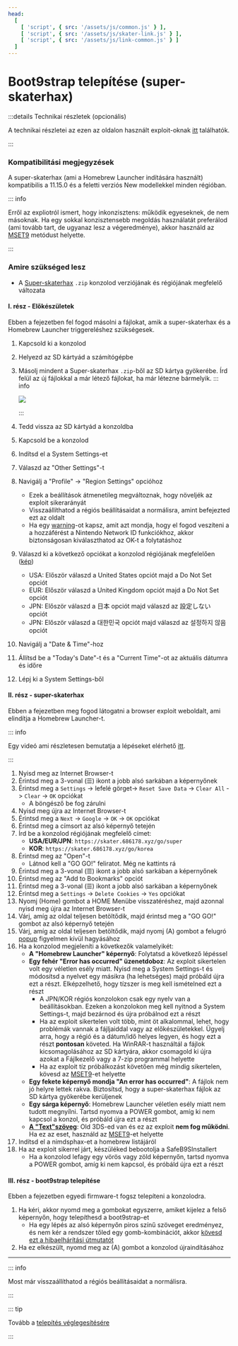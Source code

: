 ```yaml
---
head:
  [
    [ 'script', { src: '/assets/js/common.js' } ],
    [ 'script', { src: '/assets/js/skater-link.js' } ],
    [ 'script', { src: '/assets/js/link-common.js' } ]
  ]
---
```


# Boot9strap telepítése (super-skaterhax)

:::details Technikai részletek (opcionális)

A technikai részletei az ezen az oldalon használt exploit-oknak [itt](https://github.com/zoogie/super-skaterhax) találhatók.

:::

### Kompatibilitási megjegyzések

A super-skaterhax (ami a Homebrew Launcher indítására használt) kompatibilis a 11.15.0 és a feletti verziós New modellekkel minden régióban.

::: info

Erről az expliotról ismert, hogy inkonzisztens: működik egyeseknek, de nem másoknak. Ha egy sokkal konzisztensebb megoldás használatát preferálod (ami tovább tart, de ugyanaz lesz a végeredménye), akkor használd az [MSET9](installing-boot9strap-\(mset9\)) metódust helyette.

:::

### Amire szükséged lesz

- A [Super-skaterhax](https://skater.nintendohomebrew.com) `.zip` konzolod verziójának és régiójának megfelelő változata

#### I. rész - Előkészületek

Ebben a fejezetben fel fogod másolni a fájlokat, amik a super-skaterhax és a Homebrew Launcher triggereléshez szükségesek.

1. Kapcsold ki a konzolod

2. Helyezd az SD kártyád a számítógépbe

3. Másolj mindent a Super-skaterhax `.zip`-ből az SD kártya gyökerébe. Írd felül az új fájlokkal a már létező fájlokat, ha már létezne bármelyik.
   ::: info

   ![](/images/screenshots/skaterhax/skater-root-layout.png)

   :::

4. Tedd vissza az SD kártyád a konzoldba

5. Kapcsold be a konzolod

6. Indítsd el a System Settings-et

7. Válaszd az "Other Settings"-t

8. Navigálj a "Profile" -> "Region Settings" opcióhoz
   - Ezek a beállítások átmenetileg megváltoznak, hogy növeljék az exploit sikerarányát
   - Visszaállíthatod a régiós beállításaidat a normálisra, amint befejezted ezt az oldalt
   - Ha egy [warning](/images/screenshots/skaterhax/country-change-notice.png)-ot kapsz, amit azt mondja, hogy el fogod veszíteni a a hozzáférést a Nintendo Network ID funkciókhoz, akkor biztonságosan kiválaszthatod az OK-t a folytatáshoz

9. Válaszd ki a következő opciókat a konzolod régiójának megfelelően ([kép](/images/screenshots/skaterhax/skater-lang.png))
   - USA: Először válaszd a United States opciót majd a Do Not Set opciót
   - EUR: Először válaszd a United Kingdom opciót majd a Do Not Set opciót
   - JPN: Először válaszd a 日本 opciót majd válaszd az 設定しない opciót
   - JPN: Először válaszd a 대한민국 opciót majd válaszd az 설정하지 않음 opciót

10. Navigálj a "Date & Time"-hoz

11. Állítsd be a "Today's Date"-t és a "Current Time"-ot az aktuális dátumra és időre

12. Lépj ki a System Settings-ből

#### II. rész - super-skaterhax

Ebben a fejezetben meg fogod látogatni a browser exploit weboldalt, ami elindítja a Homebrew Launcher-t.

::: info

Egy videó ami részletesen bemutatja a lépéseket elérhető [itt](https://www.youtube.com/watch?v=DEcZB72vJts).

:::

1. Nyisd meg az Internet Browser-t
2. Érintsd meg a 3-vonal (☰) ikont a jobb alsó sarkában a képernyőnek
3. Érintsd meg a `Settings` -> lefelé görget-> `Reset Save Data` -> `Clear All` -> `Clear` -> `OK` opciókat
   - A böngésző be fog zárulni
4. Nyisd meg újra az Internet Browser-t
5. Érintsd meg a `Next` -> `Google` -> `OK` -> `OK` opciókat
6. Érintsd meg a címsort az alsó képernyő tetején
7. Írd be a konzolod régiójának megfelelő címet:
   - **USA/EUR/JPN**: `https://skater.686178.xyz/go/super`
   - **KOR**: `https://skater.686178.xyz/go/korea`
8. Érintsd meg az "Open"-t
   - Látnod kell a "GO GO!" feliratot. Még ne kattints rá
9. Érintsd meg a 3-vonal (☰) ikont a jobb alsó sarkában a képernyőnek
10. Érintsd meg az "Add to Bookmarks" opciót
11. Érintsd meg a 3-vonal (☰) ikont a jobb alsó sarkában a képernyőnek
12. Érintsd meg a `Settings` -> `Delete Cookies` -> `Yes` opciókat
13. Nyomj (Home) gombot a HOME Menübe visszatéréshez, majd azonnal nyisd meg újra az Internet Browser-t
14. Várj, amíg az oldal teljesen betöltődik, majd érintsd meg a "GO GO!" gombot az alsó képernyő tetején
15. Várj, amíg az oldal teljesen betöltődik, majd nyomj (A) gombot a felugró [popup](/images/screenshots/skaterhax/skater-popup.png) figyelmen kívül hagyásához
16. Ha a konzolod megjeleníti a következők valamelyikét:
    - **A "Homebrew Launcher" képernyő**: Folytatsd a következő lépéssel
    - **Egy fehér "Error has occurred" üzenetdoboz**: Az exploit sikertelen volt egy véletlen esély miatt. Nyisd meg a System Settings-t és módosítsd a nyelvet egy másikra (ha lehetséges) majd próbáld újra ezt a részt. Elképzelhető, hogy tízszer is meg kell ismételned ezt a részt
      - A JPN/KOR régiós konzolokon csak egy nyelv van a beállításokban. Ezeken a konzolokon meg kell nyitnod a System Settings-t, majd bezárnod és újra próbálnod ezt a részt
      - Ha az exploit sikertelen volt több, mint öt alkalommal, lehet, hogy problémák vannak a fájljaiddal vagy az előkészületekkel. Ügyelj arra, hogy a régió és a dátum/idő helyes legyen, és hogy ezt a részt **pontosan** követed. Ha WinRAR-t használtál a fájlok kicsomagolásához az SD kártyára, akkor csomagold ki újra azokat a Fájlkezelő vagy a 7-zip programmal helyette
      - Ha az exploit tíz próbálkozást követően még mindig sikertelen, kövesd az [MSET9](installing-boot9strap-\(mset9\))-et helyette
    - **Egy fekete képernyő mondja "An error has occurred"**: A fájlok nem jó helyre lettek rakva. Biztosítsd, hogy a super-skaterhax fájlok az SD kártya gyökerébe kerüljenek
    - **Egy sárga képernyő**: Homebrew Launcher véletlen esély miatt nem tudott megnyílni. Tartsd nyomva a POWER gombot, amíg ki nem kapcsol a konzol, és próbáld újra ezt a részt
    - **[A "Text"szöveg](/images/screenshots/skaterhax/skater-old3ds.png)**: Old 3DS-ed van és ez az exploit **nem fog működni**. Ha ez az eset, használd az [MSET9](installing-boot9strap-\(mset9\))-et helyette
17. Indítsd el a nimdsphax-et a homebrew listájáról
18. Ha az exploit sikerrel járt, készüléked bebootolja a SafeB9SInstallert
    - Ha a konzolod lefagy egy vörös vagy zöld képernyőn, tartsd nyomva a POWER gombot, amíg ki nem kapcsol, és próbáld újra ezt a részt

#### III. rész - boot9strap telepítése

Ebben a fejezetben egyedi firmware-t fogsz telepíteni a konzolodra.

1. Ha kéri, akkor nyomd meg a gombokat egyszerre, amiket kijelez a felső képernyőn, hogy telepíthesd a boot9strap-et
   - Ha egy lépés az alsó képernyőn piros színű szöveget eredményez, és nem kér a rendszer tőled egy gomb-kombinációt, akkor [kövesd ezt a hibaelhárítási útmutatót](troubleshooting-super-skaterhax)
2. Ha ez elkészült, nyomd meg az (A) gombot a konzolod újraindításához

<!--@include: ./_include/configure-luma3ds.md -->

<!--@include: ./_include/luma3ds-installed-note.md -->

___

::: info

Most már visszaállíthatod a régiós beállításaidat a normálisra.

:::

::: tip

Tovább a [telepítés véglegesítésére](finalizing-setup)

:::
